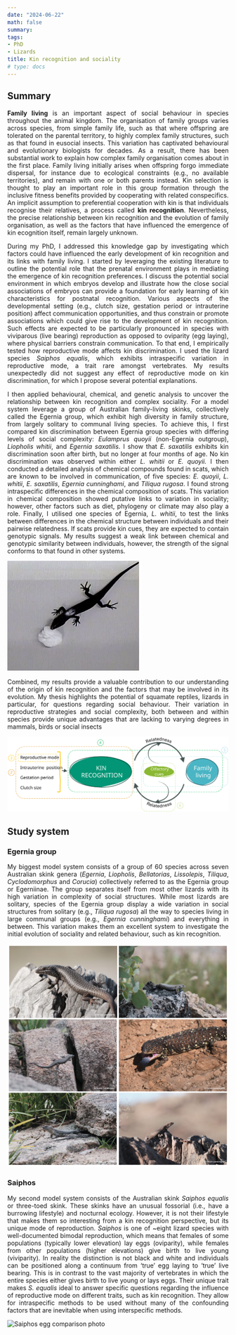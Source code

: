 ```yaml
---
date: "2024-06-22"
math: false
summary: 
tags:
- PhD
- Lizards
title: Kin recognition and sociality
# type: docs
---
```




<div style="text-align: justify">


## Summary


**Family living** is an important aspect of social behaviour in species throughout the animal kingdom. The organisation of family groups varies across species, from simple family life, such as that where offspring are tolerated on the parental territory, to highly complex family structures, such as that found in eusocial insects. This variation has captivated behavioural and evolutionary biologists for decades. As a result, there has been substantial work to explain how complex family organisation comes about in the first place. Family living initially arises when offspring forgo immediate dispersal, for instance due to ecological constraints (e.g., no available territories), and remain with one or both parents instead. Kin selection is thought to play an important role in this group formation through the inclusive fitness benefits provided by cooperating with related conspecifics. An implicit assumption to preferential cooperation with kin is that individuals recognise their relatives, a process called **kin recognition**. Nevertheless, the precise relationship between kin recognition and the evolution of family organisation, as well as the factors that have influenced the emergence of kin ecognition itself, remain largely unknown. 

During my PhD, I addressed this knowledge gap by investigating which factors could have influenced the early development of kin recognition and its links with family living. I started by leveraging the existing literature to outline the potential role that the prenatal environment plays in mediating the emergence of kin recognition preferences. I discuss the potential social environment in which embryos develop and illustrate how the close social associations of embryos can provide a foundation for early learning of kin characteristics for postnatal recognition. Various aspects of the developmental setting (e.g., clutch size, gestation period or intrauterine position) affect communication opportunities, and thus constrain or promote associations which could give rise to the development of kin recognition. Such effects are expected to be particularly pronounced in species with viviparous (live bearing) reproduction as opposed to oviparity (egg laying), where physical barriers constrain communication. To that end, I empirically tested how reproductive mode affects kin discrimination. I used the lizard species _Saiphos equalis_, which exhibits intraspecific variation in reproductive mode, a trait rare amongst vertebrates. My results unexpectedly did not suggest any effect of reproductive mode on kin discrimination, for which I propose several potential explanations. 

I then applied behavioural, chemical, and genetic analysis to uncover the relationship between kin recognition and complex sociality. For a model system leverage a group of Australian family-living skinks, collectively called the Egernia group, which exhibit high diversity in family structure, from largely solitary to communal living species. To achieve this, I first compared kin discrimination between Egernia group species with differing levels of social complexity: _Eulamprus quoyii_ (non-Egernia outgroup), _Liopholis whitii_, and _Egernia saxatilis_. I show that _E. saxatilis_ exhibits kin discrimination soon after birth, but no longer at four months of age. No kin discrimination was observed within either _L. whitii_ or _E. quoyii._ I then conducted a detailed analysis of chemical compounds found in scats, which are known to be involved in communication, of five species: _E. quoyii_, _L. whitii_, _E. saxatilis_, _Egernia cunninghami_, and _Tiliqua rugosa_. I found strong intraspecific differences in the chemical composition of scats. This variation in chemical composition showed putative links to variation in sociality; however, other factors such as diet, phylogeny or climate may also play a role. Finally, I utilised one species of Egernia, _L. whitii_, to test the links between differences in the chemical structure between individuals and their pairwise relatedness. If scats provide kin cues, they are expected to contain genotypic signals. My results suggest a weak link between chemical and genotypic similarity between individuals, however, the strength of the signal conforms to that found in other systems. 

![E. saxatilis kin recognition trial](KR-trial.gif "Example kin recognition trial with black rock skink (*E. saxatilis*) juvenile.")


Combined, my results provide a valuable contribution to our understanding of the origin of kin recognition and the factors that may be involved in its evolution. My thesis highlights the potential of squamate reptiles, lizards in particular, for questions regarding social behaviour. Their variation in reproductive strategies and social complexity, both between and within species provide unique advantages that are lacking to varying degrees in mammals, birds or social insects


![PhD thesis diagram](PhD-diagram.svg "PhD structure diagram.")

</div>



## Study system

### Egernia group

<div style="text-align: justify">

My biggest model system consists of a group of 60 species across seven Australian skink genera (*Egernia*, *Liopholis*, *Bellatorias*, *Lissolepis*, *Tiliqua*, *Cyclodomorphus* and *Corucia*) collectively referred to as the Egernia group or Egerniinae. The group separates itself from most other lizards with its high variation in complexity of social structures. While most lizards are solitary, species of the Egernia group display a wide variation in social structures from solitary (e.g., *Tiliqua rugosa*) all the way to species living in large communal groups (e.g., *Egernia cunninghami*) and everything in between. This variation makes them an excellent system to investigate the initial evolution of sociality and related behaviour, such as kin recognition. 

![Egernia species](phd-egernia-collage.jpg "Egernia model system.")

</div>



### Saiphos

<div style="text-align: justify">

My second model system consists of the Australian skink *Saiphos equalis* or three-toed skink. These skinks have an unusual fossorial (i.e., have a burrowing lifestyle) and nocturnal ecology. However, it is not their lifestyle that makes them so interesting from a kin recognition perspective, but its unique mode of reproduction. *Saiphos* is one of ~eight lizard species with well-documented bimodal reproduction, which means that females of some populations (typically lower elevation) lay eggs (oviparity), while females from other populations (higher elevations) give birth to live young (viviparity). In reality the distinction is not black and white and individuals can be positioned along a continuum from ‘true’ egg laying to ‘true’ live bearing. This is in contrast to the vast majority of vertebrates in which the entire species either gives birth to live young or lays eggs. Their unique trait makes *S. equalis* ideal to answer specific questions regarding the influence of reproductive mode on different traits, such as kin recognition. They allow for intraspecific methods to be used without many of the confounding factors that are inevitable when using interspecific methods.

![Saiphos egg comparison photo](saiphos_egg_comparison.jpg "Comparison of *Saiphos equalis* eggs. Left: semi-calcified egg from transitional (in between egg-laying and live-bearing) Sydney population. Right: juvenile in \"egg\" consisting of non-calcified membrane from live bearing population from Mount Mackenzie Nature Reserve (Northern NSW).")

</div>

